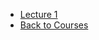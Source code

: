 - [Lecture 1](/Courses_in_SUSTech/新结构金融学/Lecture_1.md)
- [Back to Courses](/Courses_in_SUSTech/README.md)